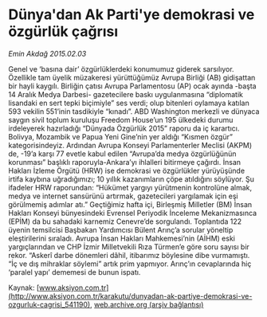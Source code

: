 # Dünya'dan Ak Parti'ye demokrasi ve özgürlük çağrısı

*Emin Akdağ 2015.02.03*

<div class="pNewsDetailMainContent" itemprop="articleBody">
 <p>
  Genel ve ‘basına dair’ özgürlüklerdeki konumumuz giderek sarsılıyor. Özellikle tam üyelik müzakeresi yürüttüğümüz Avrupa Birliği (AB) gidişattan bir hayli kaygılı. Birliğin çatısı Avrupa Parlamentosu (AP) ocak ayında -başta 14 Aralık Medya Darbesi- gazetecilere baskı uygulanmasına “diplomatik lisandaki en sert tepki biçimiyle” ses verdi; olup bitenleri oylamaya katılan 593 vekilin 551’inin tasdikiyle “kınadı”. ABD Washington merkezli ve dünyaca saygın sivil toplum kuruluşu Freedom House’un 195 ülkedeki durumu irdeleyerek hazırladığı “Dünyada Özgürlük 2015” raporu da iç karartıcı. Bolivya, Mozambik ve Papua Yeni Gine’nin yer aldığı “Kısmen özgür” kategorisindeyiz. Ardından Avrupa Konseyi Parlamenterler Meclisi (AKPM) de, -19’a karşı 77 evetle kabul edilen “Avrupa’da medya özgürlüğünün korunması” başlıklı raporuyla-Ankara’yı ihlalleri bitirmeye çağırdı. İnsan Hakları İzleme Örgütü (HRW) ise demokrasi ve özgürlükler yürüyüşünde irtifa kaybına uğradığımızı; 10 yıllık kazanımların çöpe atıldığını söylüyor. Şu ifadeler HRW raporundan: “Hükümet yargıyı yürütmenin kontrolüne almak, medya ve internet sansürünü artırmak, gazetecileri yargılamak için eşi görülmemiş adımlar atı.” Geçtiğimiz hafta içi, Birleşmiş Milletler (BM) İnsan Hakları Konseyi bünyesindeki Evrensel Periyodik İnceleme Mekanizmasınca (EPİM) da bu sahadaki karnemiz Cenevre’de sorgulandı. Toplantıda 122 üyenin temsilcisi Başbakan Yardımcısı Bülent Arınç’a sorular yöneltip eleştirilerini sıraladı. Avrupa İnsan Hakları Mahkemesi’nin (AİHM) eski yargıçlarından ve CHP İzmir Milletvekili Rıza Türmen’e göre soru sayısı bir rekor. “Askerî darbe dönemleri dâhil, itibarımız böylesine dibe vurmamıştı. “İç ve dış mihraklar söylemi” artık prim yapmıyor. Arınç’ın cevaplarında hiç ‘paralel yapı’ dememesi de bunun ispatı.
 </p>
</div>


Kaynak: [www.aksiyon.com.tr](http://www.aksiyon.com.tr/karakutu/dunyadan-ak-partiye-demokrasi-ve-ozgurluk-cagrisi_541190), [web.archive.org (arşiv bağlantısı)](http://web.archive.org/web/20150728145708/http://www.aksiyon.com.tr/karakutu/dunyadan-ak-partiye-demokrasi-ve-ozgurluk-cagrisi_541190)

